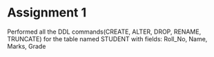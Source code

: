 # Assignment 1
Performed all the DDL commands(CREATE, ALTER, DROP, RENAME, TRUNCATE) for the table named STUDENT with fields: Roll_No, Name, Marks, Grade 
